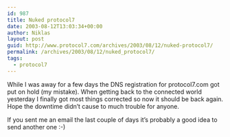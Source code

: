 ```yaml
---
id: 987
title: Nuked protocol7
date: 2003-08-12T13:03:34+00:00
author: Niklas
layout: post
guid: http://www.protocol7.com/archives/2003/08/12/nuked-protocol7/
permalink: /archives/2003/08/12/nuked_protocol7/
tags:
  - protocol7
---
```

<div class='microid-dc4bf72e93bc99256a09be0a86225b39d10a49f0'>
  <p>
    While I was away for a few days the DNS registration for protocol7.com got put on hold (my mistake). When getting back to the connected world yesterday I finally got most things corrected so now it should be back again. Hope the downtime didn&#8217;t cause to much trouble for anyone.
  </p>
  
  <p>
    If you sent me an email the last couple of days it&#8217;s probably a good idea to send another one :-)
  </p>
</div>